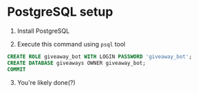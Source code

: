 # PostgreSQL setup

1. Install PostgreSQL

2. Execute this command using `psql` tool

```sql
CREATE ROLE giveaway_bot WITH LOGIN PASSWORD 'giveaway_bot';
CREATE DATABASE giveaways OWNER giveaway_bot;
COMMIT
```

3. You're likely done(?)